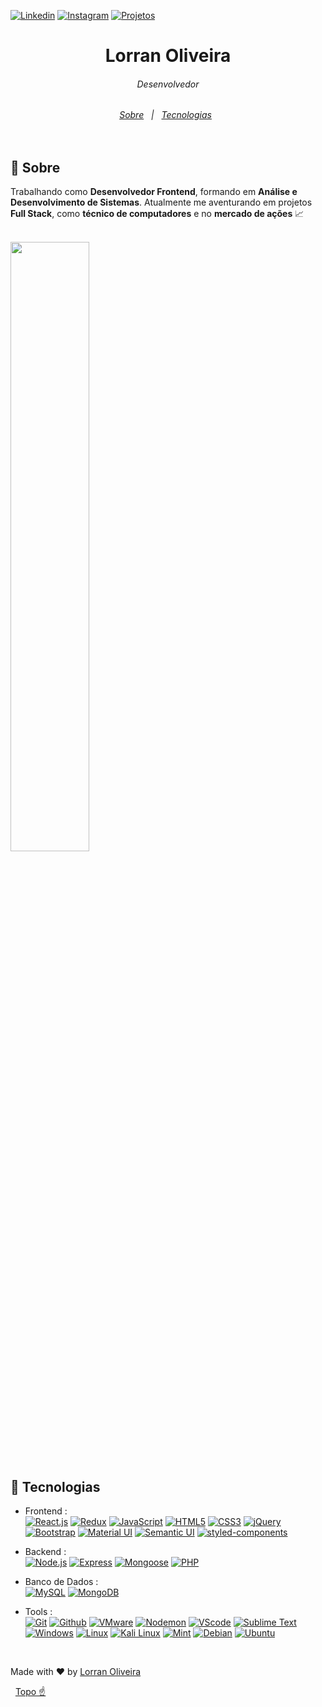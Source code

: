 [![Linkedin](https://img.shields.io/badge/-LinkedIn-blue?style=flat&logo=Linkedin&logoColor=white&link=https://www.linkedin.com/in/lorran-oliveira-38194b117)](https://www.linkedin.com/in/lorran-oliveira-38194b117)
[![Instagram](https://img.shields.io/badge/-Instagram-grey?style=flat&logo=Instagram&logoColor=instagram&link=https://www.instagram.com/lorran_xo/)](https://www.instagram.com/lorran_xo/)
[![Projetos](https://img.shields.io/badge/-Projetos-black?style=flat&logo=github&link=https://github.com/lorran-xo?tab=repositories)](https://github.com/lorran-xo?tab=repositories)  
<h1 align="center">Lorran Oliveira</h1>
<h6 align="center"> Desenvolvedor <h6>
  
<p align="center">
  <a href="#dart-sobre">Sobre</a> &#xa0; | &#xa0; 
  <a href="#rocket-tecnologias">Tecnologias</a> &#xa0;
</p>
<br>

## :dart: Sobre ##
   Trabalhando como **Desenvolvedor Frontend**, formando em **Análise e Desenvolvimento de Sistemas**. Atualmente me aventurando em projetos **Full Stack**, como **técnico de computadores** e no **mercado de ações** 📈
   
<br />
<img width="50%" align="center" src="https://github-readme-stats.vercel.app/api?username=lorran-xo&count_private=true&layout=compact" />
<br /> 
   
## :rocket: Tecnologias ##
- Frontend : <br />
    [![React.js](https://img.shields.io/badge/-React-eee?style=flat-square&logo=react&logoColor=0088cc)](https://reactjs.org/)
    [![Redux](https://img.shields.io/badge/-Redux-eee?style=flat-square&logo=redux&logoColor=764ABC)](https://react-redux.js.org/)
    [![JavaScript](https://img.shields.io/badge/-JavaScript-eee?style=flat-square&logo=javascript&logoColor=DD9C25)](https://www.javascript.com/)
    [![HTML5](http://img.shields.io/badge/-HTML5-eee?style=flat-square&logo=html5&logoColor=E34F26)](https://developer.mozilla.org/pt-BR/docs/Web/HTML)
    [![CSS3](https://img.shields.io/badge/-CSS3-eee?style=flat-square&logo=css3&logoColor=0088cc)](https://www.w3schools.com/css/)
    [![jQuery](https://img.shields.io/badge/-jQuery-eee?style=flat-square&logo=jquery&logoColor=blue)](https://jquery.com/)
    [![Bootstrap](http://img.shields.io/badge/-Bootstrap-eee?style=flat-square&logo=bootstrap&logoColor=563D7C)](https://getbootstrap.com/)
    [![Material UI](https://img.shields.io/badge/-Material_UI-eee?style=flat-square&logo=material-ui&logoColor=blue)](https://material-ui.com/pt/)
    [![Semantic UI](https://img.shields.io/badge/-Semantic_UI-eee?style=flat-square&logo=react&logoColor=35BDB2)](https://semantic-ui.com/)
    [![styled-components](https://img.shields.io/badge/-styled%20components-eee?style=flat-square&logo=styled-components&logoColor=styled-components)](https://styled-components.com/docs)

- Backend : <br />
    [![Node.js](https://img.shields.io/badge/-Nodejs-eee?style=flat-square&logo=Node.js)](https://nodejs.org)
    [![Express](https://img.shields.io/badge/-Express-eee?style=flat-square&logo=express&logoColor=green)](https://expressjs.com/)
    [![Mongoose](https://img.shields.io/badge/-Mongoose-eee?style=flat-square&logo=mongodb&logoColor=red)](https://mongoosejs.com/)
    [![PHP](https://img.shields.io/badge/-PHP-eee?style=flat-square&logo=php)](https://www.php.net/)

- Banco de Dados : <br />
    [![MySQL](https://img.shields.io/badge/-MySQL-eee?style=flat-square&logo=mysql&logoColor=black)](https://www.mysql.com/)
    [![MongoDB](https://img.shields.io/badge/-MongoDB-eee?style=flat-square&logo=mongodb)](https://www.mongodb.com/)

- Tools : <br />
    [![Git](https://img.shields.io/badge/-Git-eee?style=flat-square&logo=git)](https://git-scm.com/)
    [![Github](https://img.shields.io/badge/-GitHub-eee?style=flat-square&logo=github&logoColor=000000)](https://github.com/)
    [![VMware](https://img.shields.io/badge/-VMware-eee?style=flat-square&logo=vmware)](https://www.vmware.com/br/products/workstation-pro/workstation-pro-evaluation.html)
    [![Nodemon](https://img.shields.io/badge/-Nodemon-eee?style=flat-square&logo=nodemon)](https://nodemon.io/)
    [![VScode](https://img.shields.io/badge/-VS%20Code-eee?style=flat-square&logo=visual%20studio%20code&logoColor=25AEF3)](https://code.visualstudio.com/)
    [![Sublime Text](https://img.shields.io/badge/-Sublime%20Text-eee?style=flat-square&logo=sublime%20text)](https://www.sublimetext.com/)
    [![Windows](https://img.shields.io/badge/-Windows-eee?style=flat-square&logo=windows&logoColor=0088cc)](https://www.microsoft.com/windows/get-windows-10)
    [![Linux](https://img.shields.io/badge/-Linux-eee?style=flat-square&logo=linux&logoColor=000000)](https://www.linux.org/pages/download/)
    [![Kali Linux](https://img.shields.io/badge/-Kali%20Linux-eee?style=flat-square&logo=kali-linux&logoColor=000000)](https://www.kali.org/)
    [![Mint](https://img.shields.io/badge/-Linux%20Mint-eee?style=flat-square&logo=linux-mint&logoColor=7CBD3B)](https://linuxmint.com/)
    [![Debian](https://img.shields.io/badge/-Debian-eee?style=flat-square&logo=debian&logoColor=D70751)](https://www.debian.org/)
    [![Ubuntu](https://img.shields.io/badge/-Ubuntu-eee?style=flat-square&logo=ubuntu&logoColor=DD4814)](https://ubuntu.com/)
    
<br />

Made with :heart: by <a href="https://github.com/lorran-xo" target="_blank">Lorran Oliveira</a>

&#xa0;
 <a href="#top">Topo ☝️</a>

